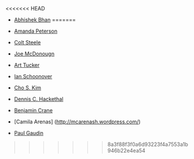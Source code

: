 

<<<<<<< HEAD







* [Abhishek Bhan](https://medium.com/@abhishekbhan/web-development-ae63f82ca91d)
=======
* [Amanda Peterson](https://medium.com/@AmandaPetersn/)

* [Colt Steele](http://google.com)
* [Joe McDonougn](http://athentica.com/general-assembly-web-development-immersive/)
* [Art Tucker](https://medium.com/@SmrtArt/well-here-we-go-1a8b933ab18e)
* [Ian Schoonover](https://medium.com/@ianschoonover)
* [Cho S. Kim](http://www.choskim.me)
* [Dennis C. Hackethal](http://www.google.com)
* [Benjamin Crane](https://medium.com/@benjamincrane)
* [Camila Arenas] (http://mcarenash.wordpress.com/)
* [Paul Gaudin](https://medium.com/@paulgaudin/back-to-em-school-em-68c4876364aa)
>>>>>>> 8a3f88f3f0a6d93223f4a7553a1b946b22e4ea54

